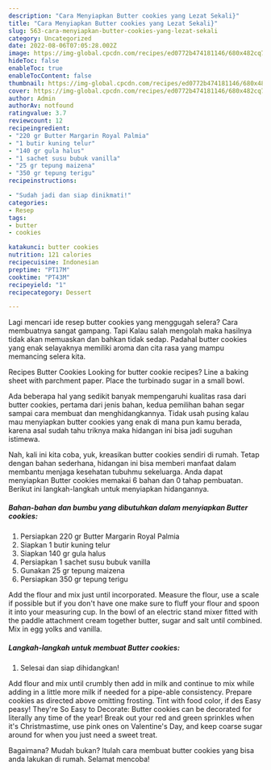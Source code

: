 ```yaml
---
description: "Cara Menyiapkan Butter cookies yang Lezat Sekali}"
title: "Cara Menyiapkan Butter cookies yang Lezat Sekali}"
slug: 563-cara-menyiapkan-butter-cookies-yang-lezat-sekali
category: Uncategorized
date: 2022-08-06T07:05:28.002Z
image: https://img-global.cpcdn.com/recipes/ed0772b474181146/680x482cq70/butter-cookies-foto-resep-utama.jpg
hideToc: false
enableToc: true
enableTocContent: false
thumbnail: https://img-global.cpcdn.com/recipes/ed0772b474181146/680x482cq70/butter-cookies-foto-resep-utama.jpg
cover: https://img-global.cpcdn.com/recipes/ed0772b474181146/680x482cq70/butter-cookies-foto-resep-utama.jpg
author: Admin
authorAv: notfound
ratingvalue: 3.7
reviewcount: 12
recipeingredient:
- "220 gr Butter Margarin Royal Palmia"
- "1 butir kuning telur"
- "140 gr gula halus"
- "1 sachet susu bubuk vanilla"
- "25 gr tepung maizena"
- "350 gr tepung terigu"
recipeinstructions:

- "Sudah jadi dan siap dinikmati!"
categories:
- Resep
tags:
- butter
- cookies

katakunci: butter cookies 
nutrition: 121 calories
recipecuisine: Indonesian
preptime: "PT17M"
cooktime: "PT43M"
recipeyield: "1"
recipecategory: Dessert

---
```



Lagi mencari ide resep butter cookies yang menggugah selera? Cara membuatnya sangat gampang. Tapi Kalau salah mengolah maka hasilnya tidak akan memuaskan dan bahkan tidak sedap. Padahal butter cookies yang enak selayaknya memiliki aroma dan cita rasa yang mampu memancing selera kita.


Recipes Butter Cookies Looking for butter cookie recipes? Line a baking sheet with parchment paper. Place the turbinado sugar in a small bowl.

Ada beberapa hal yang sedikit banyak mempengaruhi kualitas rasa dari butter cookies, pertama dari jenis bahan, kedua pemilihan bahan segar sampai cara membuat dan menghidangkannya. Tidak usah pusing kalau mau menyiapkan butter cookies yang enak di mana pun kamu berada, karena asal sudah tahu triknya maka hidangan ini bisa jadi suguhan istimewa.


Nah, kali ini kita coba, yuk, kreasikan butter cookies sendiri di rumah. Tetap dengan bahan sederhana, hidangan ini bisa memberi manfaat dalam membantu menjaga kesehatan tubuhmu sekeluarga. Anda dapat menyiapkan Butter cookies memakai 6 bahan dan 0 tahap pembuatan. Berikut ini langkah-langkah untuk menyiapkan hidangannya.

<!--inarticleads1-->

##### Bahan-bahan dan bumbu yang dibutuhkan dalam menyiapkan Butter cookies:

1. Persiapkan 220 gr Butter Margarin Royal Palmia
1. Siapkan 1 butir kuning telur
1. Siapkan 140 gr gula halus
1. Persiapkan 1 sachet susu bubuk vanilla
1. Gunakan 25 gr tepung maizena
1. Persiapkan 350 gr tepung terigu


Add the flour and mix just until incorporated. Measure the flour, use a scale if possible but if you don&#39;t have one make sure to fluff your flour and spoon it into your measuring cup. In the bowl of an electric stand mixer fitted with the paddle attachment cream together butter, sugar and salt until combined. Mix in egg yolks and vanilla. 

<!--inarticleads2-->

##### Langkah-langkah untuk membuat Butter cookies:


1. Selesai dan siap dihidangkan!

Add flour and mix until crumbly then add in milk and continue to mix while adding in a little more milk if needed for a pipe-able consistency. Prepare cookies as directed above omitting frosting. Tint with food color, if des Easy peasy! They&#39;re So Easy to Decorate: Butter cookies can be decorated for literally any time of the year! Break out your red and green sprinkles when it&#39;s Christmastime, use pink ones on Valentine&#39;s Day, and keep coarse sugar around for when you just need a sweet treat. 

Bagaimana? Mudah bukan? Itulah cara membuat butter cookies yang bisa anda lakukan di rumah. Selamat mencoba!

